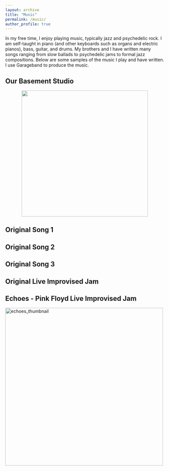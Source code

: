 ```yaml
---
layout: archive
title: "Music"
permalink: /music/
author_profile: true
---
```


In my free time, I enjoy playing music, typically jazz and psychedelic rock. I am self-taught in piano (and other keyboards such as organs and electric pianos), 
bass, guitar, and drums. My brothers and I have written many songs ranging from slow ballads to psychedelic jams to formal jazz compositions. Below are some
samples of the music I play and have written. I use Garageband to produce the music.

## Our Basement Studio
<p align="center">
  <img width="400" src="https://user-images.githubusercontent.com/93623304/140553083-47784a00-a9e0-4e13-91c1-ecfec21c87c2.png" />
</p>

## Original Song 1

## Original Song 2

## Original Song 3

## Original Live Improvised Jam

## Echoes - Pink Floyd Live Improvised Jam
[<img width="500" alt="echoes_thumbnail" src="https://user-images.githubusercontent.com/93623304/140574256-9603b972-1769-4329-aa10-24edadff6a6e.png">](https://www.youtube.com/watch?v=77H_VFMou3U&ab_channel=BennettAustin)
